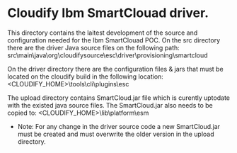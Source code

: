 # Cloudify Ibm SmartClouad driver.

This directory contains the laitest development of the source and configuration needed for the Ibm SmartClouad POC.
On the src directory there are the driver Java source files on the following path:
src\main\java\org\cloudifysource\esc\driver\provisioning\smartcloud

On the driver directory there are the configuration files & jars that must be located on the cloudify build in the following location:
<CLOUDIFY_HOME>\tools\cli\plugins\esc

The upload directory contains SmartCloud.jar file which is curently uptodate with the existed java source files.
The SmartCloud.jar also needs to be copied to:
<CLOUDIFY_HOME>\lib\platform\esm

* Note: For any change in the driver source code a new SmartCloud.jar must be created and must overwrite the older version in the upload directory.
